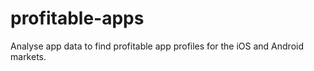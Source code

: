 # profitable-apps
Analyse app data to find profitable app profiles for the iOS and Android markets.
